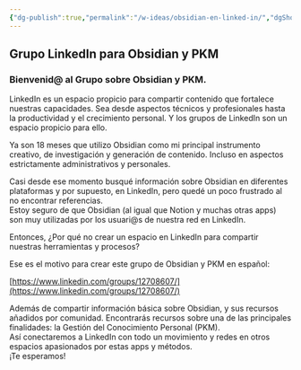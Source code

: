```yaml
---
{"dg-publish":true,"permalink":"/w-ideas/obsidian-en-linked-in/","dgShowBacklinks":true,"dgShowLocalGraph":true,"dgEnableSearch":true,"noteIcon":""}
---
```


## Grupo LinkedIn para Obsidian y PKM

### Bienvenid@ al Grupo sobre Obsidian y PKM. 

LinkedIn es un espacio propicio para compartir contenido que fortalece nuestras capacidades. Sea desde aspectos técnicos y profesionales hasta la productividad y el crecimiento personal. Y los grupos de LinkedIn son un espacio propicio para ello. 

Ya son 18 meses que utilizo Obsidian como mi principal instrumento creativo, de investigación y generación de contenido. Incluso en aspectos estrictamente administrativos y personales.  

Casi desde ese momento busqué información sobre Obsidian en diferentes plataformas y por supuesto, en LinkedIn, pero quedé un poco frustrado al no encontrar referencias.  
Estoy seguro de que Obsidian (al igual que Notion y muchas otras apps) son muy utilizadas por los usuari@s de nuestra red en LinkedIn. 

Entonces, ¿Por qué no crear un espacio en LinkedIn para compartir nuestras herramientas y procesos?  

Ese es el motivo para crear este grupo de Obsidian y PKM en español: 

[https://www.linkedin.com/groups/12708607/](https://www.linkedin.com/groups/12708607/)

Además de compartir información básica sobre Obsidian, y sus recursos añadidos por comunidad. Encontrarás recursos sobre una de las principales finalidades: la Gestión del Conocimiento Personal (PKM).  
Así conectaremos a LinkedIn con todo un movimiento y redes en otros espacios apasionados por estas apps y métodos.  
¡Te esperamos!
